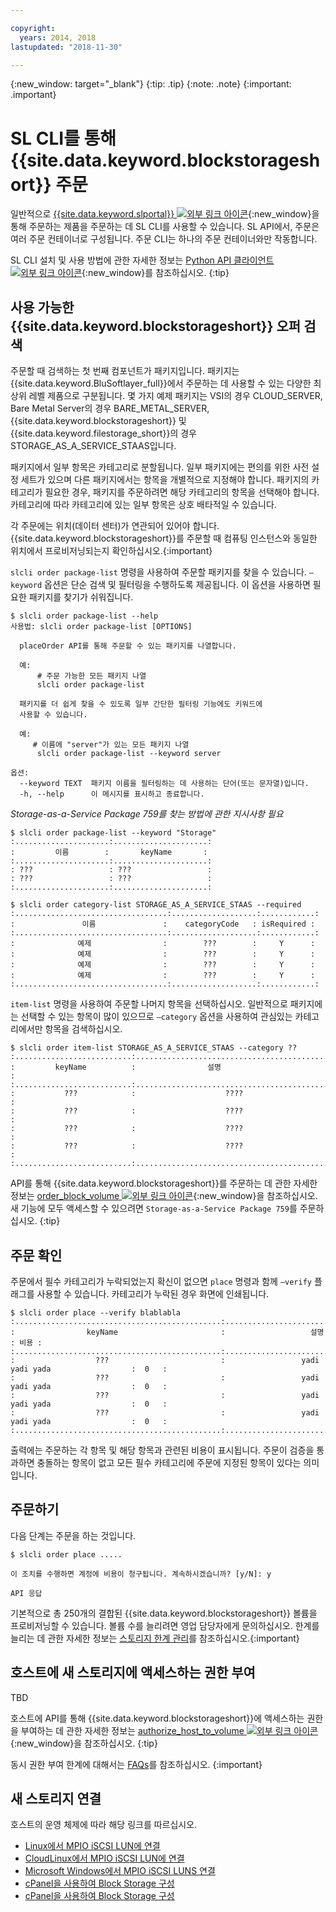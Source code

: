 ```yaml
---

copyright:
  years: 2014, 2018
lastupdated: "2018-11-30"

---
```

{:new_window: target="_blank"}
{:tip: .tip}
{:note: .note}
{:important: .important}

# SL CLI를 통해 {{site.data.keyword.blockstorageshort}} 주문

일반적으로 [{{site.data.keyword.slportal}} ![외부 링크 아이콘](../../icons/launch-glyph.svg "외부 링크 아이콘")](https://control.softlayer.com/){:new_window}을 통해 주문하는 제품을 주문하는 데 SL CLI를 사용할 수 있습니다. SL API에서, 주문은 여러 주문 컨테이너로 구성됩니다. 주문 CLI는 하나의 주문 컨테이너와만 작동합니다.

SL CLI 설치 및 사용 방법에 관한 자세한 정보는 [Python API 클라이언트 ![외부 링크 아이콘](../../icons/launch-glyph.svg "외부 링크 아이콘")](https://softlayer-python.readthedocs.io/en/latest/cli.html){:new_window}를 참조하십시오.
{:tip}

## 사용 가능한 {{site.data.keyword.blockstorageshort}} 오퍼 검색

주문할 때 검색하는 첫 번째 컴포넌트가 패키지입니다. 패키지는 {{site.data.keyword.BluSoftlayer_full}}에서 주문하는 데 사용할 수 있는 다양한 최상위 레벨 제품으로 구분됩니다. 몇 가지 예제 패키지는 VSI의 경우 CLOUD_SERVER, Bare Metal Server의 경우 BARE_METAL_SERVER, {{site.data.keyword.blockstorageshort}} 및 {{site.data.keyword.filestorage_short}}의 경우 STORAGE_AS_A_SERVICE_STAAS입니다.

패키지에서 일부 항목은 카테고리로 분할됩니다. 일부 패키지에는 편의를 위한 사전 설정 세트가 있으며 다른 패키지에서는 항목을 개별적으로 지정해야 합니다. 패키지의 카테고리가 필요한 경우, 패키지를 주문하려면 해당 카테고리의 항목을 선택해야 합니다. 카테고리에 따라 카테고리에 있는 일부 항목은 상호 배타적일 수 있습니다.

각 주문에는 위치(데이터 센터)가 연관되어 있어야 합니다. {{site.data.keyword.blockstorageshort}}를 주문할 때 컴퓨팅 인스턴스와 동일한 위치에서 프로비저닝되는지 확인하십시오.{:important}

`slcli order package-list` 명령을 사용하여 주문할 패키지를 찾을 수 있습니다. `–keyword` 옵션은 단순 검색 및 필터링을 수행하도록 제공됩니다. 이 옵션을 사용하면 필요한 패키지를 찾기가 쉬워집니다.

```
$ slcli order package-list --help
사용법: slcli order package-list [OPTIONS]

  placeOrder API를 통해 주문할 수 있는 패키지를 나열합니다.

  예:
      # 주문 가능한 모든 패키지 나열
      slcli order package-list

  패키지를 더 쉽게 찾을 수 있도록 일부 간단한 필터링 기능에도 키워드에
  사용할 수 있습니다.

  예:
     # 이름에 "server"가 있는 모든 패키지 나열
      slcli order package-list --keyword server

옵션:
  --keyword TEXT  패키지 이름을 필터링하는 데 사용하는 단어(또는 문자열)입니다.
  -h, --help      이 메시지를 표시하고 종료합니다.
```

*Storage-as-a-Service Package 759를 찾는 방법에 관한 지시사항 필요*

```
$ slcli order package-list --keyword "Storage"
:.....................:.....................:
:         이름        :       keyName       :
:.....................:.....................:
: ???                 : ???                 :
: ???                 : ???                 :
:.....................:.....................:
```

```
$ slcli order category-list STORAGE_AS_A_SERVICE_STAAS --required
:..................................:...................:............:
:               이름               :    categoryCode   : isRequired :
:..................................:...................:............:
:              예제                :        ???        :     Y      :
:              예제                :        ???        :     Y      :
:              예제                :        ???        :     Y      :
:              예제                :        ???        :     Y      :
:..................................:...................:............:
```

`item-list` 명령을 사용하여 주문할 나머지 항목을 선택하십시오. 일반적으로 패키지에는 선택할 수 있는 항목이 많이 있으므로 `–category` 옵션을 사용하여 관심있는 카테고리에서만 항목을 검색하십시오.

```
$ slcli order item-list STORAGE_AS_A_SERVICE_STAAS --category ??
:..........................:..............................................:
:         keyName          :                설명                          :
:..........................:..............................................:
:           ???            :                    ????                      :
:           ???            :                    ????                      :
:           ???            :                    ????                      :
:           ???            :                    ????                      :
:..........................:..............................................:
```

API를 통해 {{site.data.keyword.blockstorageshort}}를 주문하는 데 관한 자세한 정보는 [order_block_volume ![외부 링크 아이콘](../../icons/launch-glyph.svg "외부 링크 아이콘")](https://softlayer-python.readthedocs.io/en/latest/api/managers/block.html#SoftLayer.managers.block.BlockStorageManager.order_block_volume){:new_window}을 참조하십시오.
새 기능에 모두 액세스할 수 있으려면 `Storage-as-a-Service Package 759`를 주문하십시오.
{:tip}

## 주문 확인

주문에서 필수 카테고리가 누락되었는지 확신이 없으면 `place` 명령과 함께 `–verify` 플래그를 사용할 수 있습니다. 카테고리가 누락된 경우 화면에 인쇄됩니다.


```
$ slcli order place --verify blablabla
:..............................................:.................................................:......:
:                keyName                       :                   설명                          : 비용 :
:..............................................:.................................................:......:
:                  ???                         :                 yadi yadi yada                  :  0   :
:                  ???                         :                 yadi yadi yada                  :  0   :
:                  ???                         :                 yadi yadi yada                  :  0   :
:                  ???                         :                 yadi yadi yada                  :  0   :
:..............................................:.................................................:......:
```

출력에는 주문하는 각 항목 및 해당 항목과 관련된 비용이 표시됩니다. 주문이 검증을 통과하면 충돌하는 항목이 없고 모든 필수 카테고리에 주문에 지정된 항목이 있다는 의미입니다.

## 주문하기

다음 단계는 주문을 하는 것입니다.

```
$ slcli order place .....

이 조치를 수행하면 계정에 비용이 청구됩니다. 계속하시겠습니까? [y/N]: y

API 응답
```

기본적으로 총 250개의 결합된 {{site.data.keyword.blockstorageshort}} 볼륨을 프로비저닝할 수 있습니다. 볼륨 수를 늘리려면 영업 담당자에게 문의하십시오. 한계를 늘리는 데 관한 자세한 정보는 [스토리지 한계 관리](managing-storage-limits.html)를 참조하십시오.{:important}

## 호스트에 새 스토리지에 액세스하는 권한 부여

TBD

호스트에 API를 통해 {{site.data.keyword.blockstorageshort}}에 액세스하는 권한을 부여하는 데 관한 자세한 정보는 [authorize_host_to_volume ![외부 링크 아이콘](../../icons/launch-glyph.svg "외부 링크 아이콘")](https://softlayer-python.readthedocs.io/en/latest/api/managers/block.html#SoftLayer.managers.block.BlockStorageManager.authorize_host_to_volume){:new_window}을 참조하십시오.
{:tip}

동시 권한 부여 한계에 대해서는 [FAQs](faqs.html)를 참조하십시오.
{:important}

## 새 스토리지 연결

호스트의 운영 체제에 따라 해당 링크를 따르십시오.
- [Linux에서 MPIO iSCSI LUN에 연결](accessing_block_storage_linux.html)
- [CloudLinux에서 MPIO iSCSI LUN에 연결](configure-iscsi-cloudlinux.html)
- [Microsoft Windows에서 MPIO iSCSI LUNS 연결](accessing-block-storage-windows.html)
- [cPanel을 사용하여 Block Storage 구성](configure-backup-cpanel.html)
- [cPanel을 사용하여 Block Storage 구성](configure-backup-plesk.html)
